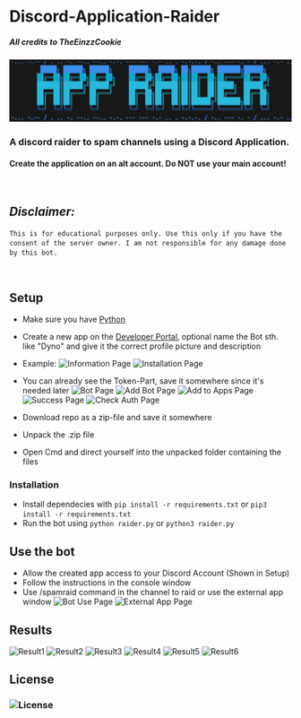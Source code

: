 # Discord-Application-Raider
##### All credits to TheEinzzCookie
![Logo](readmefiles/Logo_small.png)
### A discord raider to spam channels using a Discord Application.
#### Create the application on an alt account. Do NOT use your main account!

<br>

## *Disclaimer:*
```This is for educational purposes only. Use this only if you have the consent of the server owner. I am not responsible for any damage done by this bot.```

<br>

## Setup
- Make sure you have [Python](https://www.python.org/)
- Create a new app on the [Developer Portal](https://discord.com/developers/applications), optional name the Bot sth. like "Dyno" and give it the correct profile picture and description
- Example:
![Information Page](readmefiles/InformationPage.png)
![Installation Page](readmefiles/InstallationPage.png)
- You can already see the Token-Part, save it somewhere since it's needed later
![Bot Page](readmefiles/BotPage.png)
![Add Bot Page](readmefiles/AddBot.png)
![Add to Apps Page](readmefiles/AddToOwnApps.png)
![Success Page](readmefiles/AddSuccess.png)
![Check Auth Page](readmefiles/CheckAuth.png)

- Download repo as a zip-file and save it somewhere
- Unpack the .zip file
- Open Cmd and direct yourself into the unpacked folder containing the files

### Installation
- Install dependecies with `pip install -r requirements.txt` or `pip3 install -r requirements.txt`
- Run the bot using `python raider.py` or `python3 raider.py`

## Use the bot
- Allow the created app access to your Discord Account (Shown in Setup)
- Follow the instructions in the console window
- Use /spamraid command in the channel to raid or use the external app window
![Bot Use Page](readmefiles/BotUse.png)
![External App Page](readmefiles/ExternalApp.png)

## Results
![Result1](readmefiles/Result1.png)
![Result2](readmefiles/Result2.png)
![Result3](readmefiles/Result3.png)
![Result4](readmefiles/Result4.png)
![Result5](readmefiles/Result5.png)
![Result6](readmefiles/Result6.png)

## License
### ![License](LICENSE) 
